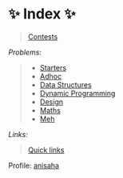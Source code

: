 # :sparkles: Index :sparkles:

> [Contests](https://github.com/anicksaha/leetcode/blob/master/md-files/contests.md)

_Problems:_

> - [Starters](https://github.com/anicksaha/leetcode/blob/master/md-files/starters.md)
> - [Adhoc](https://github.com/anicksaha/leetcode/blob/master/md-files/adhoc.md)
> - [Data Structures](https://github.com/anicksaha/leetcode/blob/master/md-files/data-structures.md)
> - [Dynamic Programming](https://github.com/anicksaha/leetcode/blob/master/md-files/dp.md)
> - [Design](https://github.com/anicksaha/leetcode/blob/master/md-files/design.md)
> - [Maths](https://github.com/anicksaha/leetcode/blob/master/md-files/maths.md)
> - [Meh](https://github.com/anicksaha/leetcode/blob/master/md-files/meh.md)


_Links:_

> [Quick links](https://github.com/anicksaha/leetcode/blob/master/md-files/quick-links.md)

Profile: [anisaha](https://leetcode.com/anisaha/)
